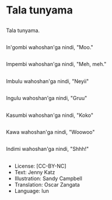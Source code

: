 # Tala tunyama

##
Tala tunyama.

##
In'gombi wahoshan'ga nindi, "Moo."

##
Impembi wahoshan'ga nindi, "Meh, meh."

##
Imbulu wahoshan'ga nindi, "Neyii"

##
Ingulu wahoshan'ga nindi, "Gruu"

##
Kasumbi wahoshan'ga nindi, "Koko"

##
Kawa wahoshan'ga nindi, "Woowoo"

##
Indimi wahoshan'ga nindi, "Shhh!"

##
* License: [CC-BY-NC]
* Text: Jenny Katz
* Illustration: Sandy Campbell
* Translation: Oscar Zangata
* Language: lun
